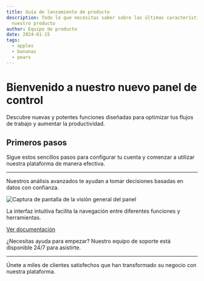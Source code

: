```yaml
---
title: Guía de lanzamiento de producto
description: Todo lo que necesitas saber sobre las últimas características de
  nuestro producto
author: Equipo de producto
date: 2024-01-15
tags:
  - apples
  - bananas
  - pears
---
```


# Bienvenido a nuestro nuevo panel de control

Descubre nuevas y potentes funciones diseñadas para optimizar tus flujos de trabajo y aumentar la productividad.

## Primeros pasos

Sigue estos sencillos pasos para configurar tu cuenta y comenzar a utilizar nuestra plataforma de manera efectiva.

---

Nuestros análisis avanzados te ayudan a tomar decisiones basadas en datos con confianza.

![Captura de pantalla de la visión general del panel](image.jpg)

La interfaz intuitiva facilita la navegación entre diferentes funciones y herramientas.

[Ver documentación](https://example.com)

¿Necesitas ayuda para empezar? Nuestro equipo de soporte está disponible 24/7 para asistirte.

---

Únete a miles de clientes satisfechos que han transformado su negocio con nuestra plataforma.